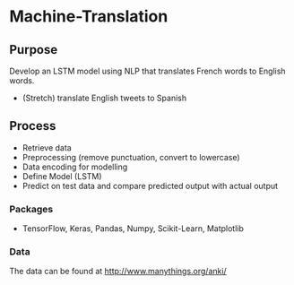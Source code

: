 # Machine-Translation

## Purpose
Develop an LSTM model using NLP that translates French words to English words.
- (Stretch) translate English tweets to Spanish

## Process
- Retrieve data
- Preprocessing (remove punctuation, convert to lowercase)
- Data encoding for modelling
- Define Model (LSTM)
- Predict on test data and compare predicted output with actual output

### Packages
- TensorFlow, Keras, Pandas, Numpy, Scikit-Learn, Matplotlib

### Data
The data can be found at http://www.manythings.org/anki/
